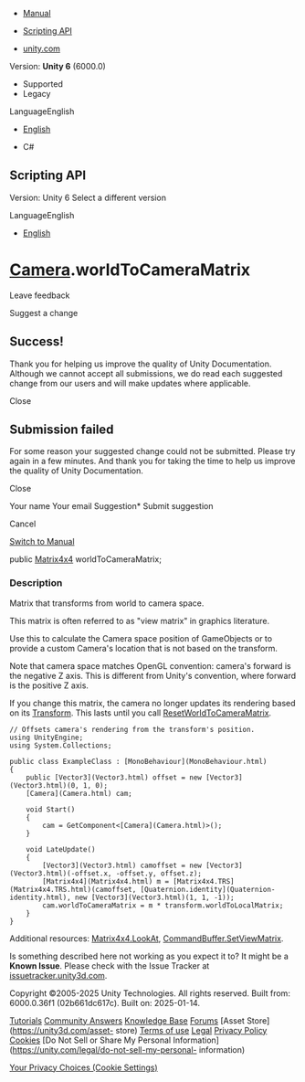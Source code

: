 [ ]()

  * [Manual](../Manual/index.html)
  * [Scripting API](../ScriptReference/index.html)

  * [unity.com](https://unity.com/)

Version: **Unity 6** (6000.0)

  * Supported
  * Legacy

LanguageEnglish

  * [English]()

  * C#

[ ](https://docs.unity3d.com)

## Scripting API

Version: Unity 6 Select a different version

LanguageEnglish

  * [English]()

#  [Camera](Camera.html).worldToCameraMatrix

Leave feedback

Suggest a change

## Success!

Thank you for helping us improve the quality of Unity Documentation. Although
we cannot accept all submissions, we do read each suggested change from our
users and will make updates where applicable.

Close

## Submission failed

For some reason your suggested change could not be submitted. Please <a>try
again</a> in a few minutes. And thank you for taking the time to help us
improve the quality of Unity Documentation.

Close

Your name Your email Suggestion* Submit suggestion

Cancel

[Switch to Manual](../Manual/class-Camera.html "Go to Camera Component in the
Manual")

public [Matrix4x4](Matrix4x4.html) worldToCameraMatrix;

### Description

Matrix that transforms from world to camera space.

This matrix is often referred to as "view matrix" in graphics literature.  
  
Use this to calculate the Camera space position of GameObjects or to provide a
custom Camera's location that is not based on the transform.  
  
Note that camera space matches OpenGL convention: camera's forward is the
negative Z axis. This is different from Unity's convention, where forward is
the positive Z axis.  
  
If you change this matrix, the camera no longer updates its rendering based on
its [Transform](Transform.html). This lasts until you call
[ResetWorldToCameraMatrix](Camera.ResetWorldToCameraMatrix.html).

    
    
    // Offsets camera's rendering from the transform's position.
    using UnityEngine;
    using System.Collections;  
      
    public class ExampleClass : [MonoBehaviour](MonoBehaviour.html)
    {
        public [Vector3](Vector3.html) offset = new [Vector3](Vector3.html)(0, 1, 0);
        [Camera](Camera.html) cam;  
      
        void Start()
        {
            cam = GetComponent<[Camera](Camera.html)>();
        }  
      
        void LateUpdate()
        {
            [Vector3](Vector3.html) camoffset = new [Vector3](Vector3.html)(-offset.x, -offset.y, offset.z);
            [Matrix4x4](Matrix4x4.html) m = [Matrix4x4.TRS](Matrix4x4.TRS.html)(camoffset, [Quaternion.identity](Quaternion-identity.html), new [Vector3](Vector3.html)(1, 1, -1));
            cam.worldToCameraMatrix = m * transform.worldToLocalMatrix;
        }
    }
    

Additional resources: [Matrix4x4.LookAt](Matrix4x4.LookAt.html),
[CommandBuffer.SetViewMatrix](Rendering.CommandBuffer.SetViewMatrix.html).

Is something described here not working as you expect it to? It might be a
**Known Issue**. Please check with the Issue Tracker at
[issuetracker.unity3d.com](https://issuetracker.unity3d.com).

Copyright ©2005-2025 Unity Technologies. All rights reserved. Built from:
6000.0.36f1 (02b661dc617c). Built on: 2025-01-14.

[Tutorials](https://unity3d.com/learn) [Community
Answers](https://answers.unity3d.com) [Knowledge
Base](https://support.unity3d.com/hc/en-us)
[Forums](https://forum.unity3d.com) [Asset Store](https://unity3d.com/asset-
store) [Terms of use](https://docs.unity3d.com/Manual/TermsOfUse.html)
[Legal](https://unity.com/legal) [Privacy
Policy](https://unity.com/legal/privacy-policy)
[Cookies](https://unity.com/legal/cookie-policy) [Do Not Sell or Share My
Personal Information](https://unity.com/legal/do-not-sell-my-personal-
information)

[Your Privacy Choices (Cookie Settings)](javascript:void\(0\);)

